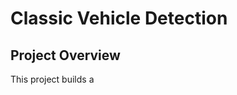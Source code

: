 # Classic Vehicle Detection

## Project Overview

This project builds a 
<!--stackedit_data:
eyJoaXN0b3J5IjpbOTEwNjAxODU4XX0=
-->